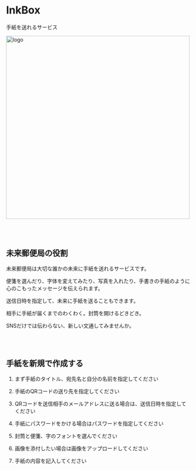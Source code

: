 # InkBox

手紙を送れるサービス

<img src="https://github.com/wakanafushimi/InkBox/assets/86924333/7c2f77bb-6e84-41d5-b059-0d5dd38bb8d6" alt="logo" width="500">

<br><br>


## 未来郵便局の役割

未来郵便局は大切な誰かの未来に手紙を送れるサービスです。

便箋を選んだり、字体を変えてみたり、写真を入れたり、手書きの手紙のように心のこもったメッセージを伝えられます。

送信日時を指定して、未来に手紙を送ることもできます。

相手に手紙が届くまでのわくわく。封筒を開けるどきどき。

SNSだけでは伝わらない、新しい文通してみませんか。


<br><br>

## 手紙を新規で作成する

1. まず手紙のタイトル、宛先名と自分の名前を指定してください

2. 手紙のQRコードの送り先を指定してください

3. QRコードを送信相手のメールアドレスに送る場合は、送信日時を指定してください

4. 手紙にパスワードをかける場合はパスワードを指定してください

5. 封筒と便箋、字のフォントを選んでください

6. 画像を添付したい場合は画像をアップロードしてください

7. 手紙の内容を記入してください




